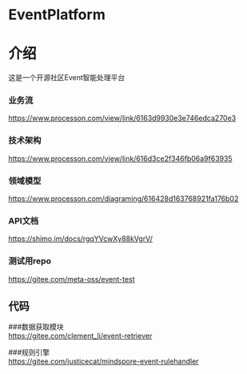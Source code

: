# EventPlatform

# 介绍
这是一个开源社区Event智能处理平台

### 业务流  
https://www.processon.com/view/link/6163d9930e3e746edca270e3

### 技术架构  
https://www.processon.com/view/link/616d3ce2f346fb06a9f63935

### 领域模型  
https://www.processon.com/diagraming/616428d163768921fa176b02

### API文档  
https://shimo.im/docs/rgqYVcwXy88kVgrV/

### 测试用repo  
https://gitee.com/meta-oss/event-test

## 代码  

###数据获取模块  
https://gitee.com/clement_li/event-retriever

###规则引擎    
https://gitee.com/justicecat/mindspore-event-rulehandler
